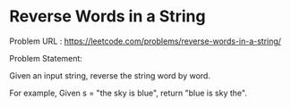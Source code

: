 # Reverse Words in a String

Problem URL : https://leetcode.com/problems/reverse-words-in-a-string/

Problem Statement:

Given an input string, reverse the string word by word.

For example,
Given s = "the sky is blue",
return "blue is sky the".